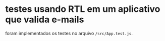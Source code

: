 # testes usando RTL em um aplicativo que valida e-mails

foram implementados os testes no arquivo `/src/App.test.js`.
